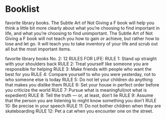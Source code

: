 # Booklist
favorite library books.
The Subtle Art of Not Giving a F book will help you think a little bit more clearly about what you’re choosing to find important in life, and what you’re choosing to find unimportant.
The Subtle Art of Not Giving a F book will not teach you how to gain or achieve, but rather how to lose and let go.
It will teach you to take inventory of your life and scrub out all but the most important items.

favorite library books No. 2: 12 RULES FOR LIFE:
RULE 1: Stand up straight with your shoulders back
RULE 2: Treat yourself like someone you are responsible for helping
RULE 3: Make friends with people who want the best for you
RULE 4: Compare yourself to who you were yesterday, not to who someone else is today
RULE 5: Do not let your children do anything that makes you dislike them
RULE 6: Set your house in perfect order before you criticize the world
RULE 7: Pursue what is meaningful(not what is expedient)
RULE 8: Tell the truth — or, at least, don’t lie
RULE 9: Assume that the person you are listening to might know something you don’t
RULE 10: Be precise in your speech
RULE 11: Do not bother children when they are skateboarding
RULE 12: Pet a cat when you encounter one on the street.

